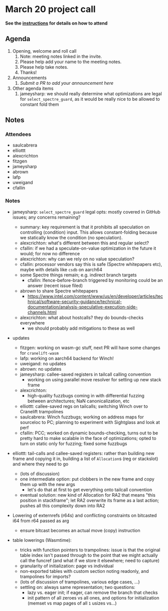 # March 20 project call

**See the [instructions](../README.md) for details on how to attend**

## Agenda
1. Opening, welcome and roll call
    1. Note: meeting notes linked in the invite.
    1. Please help add your name to the meeting notes.
    1. Please help take notes.
    1. Thanks!
1. Announcements
    1. _Submit a PR to add your announcement here_
1. Other agenda items
    1. jameysharp: we should really determine what optimizations are legal for
      `select_spectre_guard`, as it would be really nice to be allowed to constant
      fold them

## Notes

### Attendees

- saulcabrera
- elliottt
- alexcrichton
- fitzgen
- jameysharp
- abrown
- lafp
- uweigand
- cfallin

### Notes

- jameysharp: `select_spectre_guard` legal opts: mostly covered in GitHub
  issues; any concerns remaining?
  - summary: key requirement is that it prohibits all speculation on
    controlling (condition) input. This allows constant-folding because we
    statically know the condition (no speculation).
  - alexcrichton: what's different between this and regular select?
  - cfallin: if we had a speculate-on-value optimization in the future it
    would; for now no difference
  - alexcrichton: why can we rely on no value speculation?
  - cfallin: processor vendors say this is safe (Spectre whitepapers etc),
    maybe with details like `csdb` on aarch64
  - some Spectre things remain; e.g. indirect branch targets
    - cfallin: lfence-before-branch triggered by monitoring could be an answer
      (recent issue filed)
  - abrown to share Spectre whitepapers
    - https://www.intel.com/content/www/us/en/developer/articles/technical/software-security-guidance/technical-documentation/analysis-speculative-execution-side-channels.html
  - alexcrichton: what about hostcalls? they do bounds-checks everywhere
    - we should probably add mitigations to these as well

- updates
  - fitzgen: working on wasm-gc stuff, next PR will have some changes for `cranelift-wasm`
  - lafp: working on aarch64 backend for Winch!
  - uweigand: no updates
  - abrown: no updates
  - jameysharp: callee-saved registers in tailcall calling convention
    - working on using parallel move resolver for setting up new stack frame
  - alexcrichton:
    - high-quality fuzzbugs coming in with differential fuzzing between
      architectures; NaN canonicalization, etc
  - elliottt: callee-saved regs on tailcalls; switching Winch over to Cranelift
    trampolines
  - saulcabrera: Winch fuzzbugs; working on address maps for sourceloc to PC;
    planning to experiment with Sightglass and look at perf
  - cfallin: PCC; worked on dynamic bounds-checking, turns out to be pretty
    hard to make scalable in the face of optimizations; opted to turn on static
    only for fuzzing; fixed some fuzzbugs

- elliottt: tail-calls and callee-saved registers: rather than building new
  frame and copying it in, building a list of `Allocation`s (reg or stackslot)
  and where they need to go
  - (lots of discussion)
  - one intermediate option: put clobbers in the new frame and copy them up
    with the new args
    - let's do that at first to get everything onto tailcall convention
  - eventual solution: new kind of Allocation for RA2 that means "this position
    in stackframe"; let RA2 overwrite its frame as a last action; pushes all
    this complexity down into RA2

- Lowering of externrefs (r64s) and conflicting constraints on bitcasted i64
  from r64 passed as arg
  - ensure bitcast becomes an actual move (copy) instruction

- table lowerings (Wasmtime): 
  - tricks with function pointers to trampolines: issue is that the original
    table index isn't passed through to the point that we might actually call
    the funcref (and what if we store it elsewhere; need to capture)
  - granularity of initialization: page vs individual
  - non-exported tables with custom section noting readonly, and trampolines
    for imports?
  - (lots of discussion of trampolines, various edge cases, ...)
  - settling on: always same representation; two questions:
    - lazy vs. eager init; if eager, can remove the branch that checks
    - init pattern of all zeroes vs all ones, and options for initialization
      (memset vs map pages of all `1` usizes vs...)

